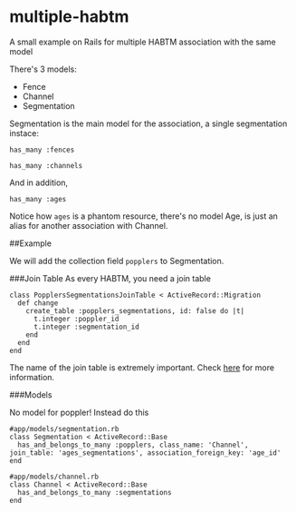 # multiple-habtm
A small example on Rails for multiple HABTM association with the same model

There's 3 models:
* Fence
* Channel
* Segmentation

Segmentation is the main model for the association, a single segmentation instace:

`has_many :fences`

`has_many :channels`

And in addition,

`has_many :ages`

Notice how `ages` is a phantom resource, there's no model Age, is just an alias for another association with Channel.

##Example

We will add the collection field `popplers` to Segmentation.

###Join Table
As every HABTM, you need a join table
~~~
class PopplersSegmentationsJoinTable < ActiveRecord::Migration
  def change
    create_table :popplers_segmentations, id: false do |t|
      t.integer :poppler_id
      t.integer :segmentation_id
    end
  end
end
~~~

The name of the join table is extremely important. Check [here](http://apidock.com/rails/ActiveRecord/Associations/ClassMethods/has_and_belongs_to_many) for more information.

###Models

No model for poppler! Instead do this
~~~
#app/models/segmentation.rb
class Segmentation < ActiveRecord::Base
  has_and_belongs_to_many :popplers, class_name: 'Channel', join_table: 'ages_segmentations', association_foreign_key: 'age_id'
end

#app/models/channel.rb
class Channel < ActiveRecord::Base
  has_and_belongs_to_many :segmentations
end
~~~


